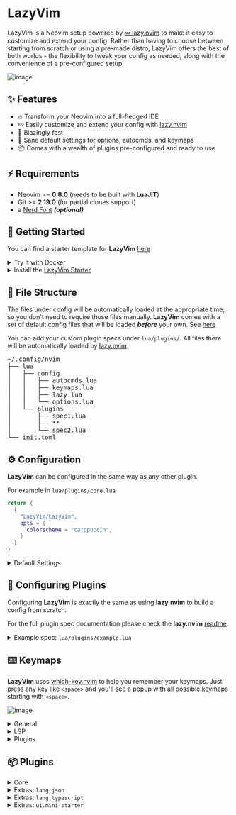 # LazyVim

LazyVim is a Neovim setup powered by [💤 lazy.nvim](https://github.com/folke/lazy.nvim)
to make it easy to customize and extend your config.
Rather than having to choose between starting from scratch or using a
pre-made distro, LazyVim offers the best of both worlds - the flexibility
to tweak your config as needed, along with the convenience of a pre-configured setup.

![image](https://user-images.githubusercontent.com/292349/211285846-0b7bb3bf-0462-4029-b64c-4ee1d037fc1c.png)

## ✨ Features

- 🔥 Transform your Neovim into a full-fledged IDE
- 💤 Easily customize and extend your config with [lazy.nvim](https://github.com/folke/lazy.nvim)
- 🚀 Blazingly fast
- 🧹 Sane default settings for options, autocmds, and keymaps
- 📦 Comes with a wealth of plugins pre-configured and ready to use

## ⚡️ Requirements

- Neovim >= **0.8.0** (needs to be built with **LuaJIT**)
- Git >= **2.19.0** (for partial clones support)
- a [Nerd Font](https://www.nerdfonts.com/) **_(optional)_**

## 🚀 Getting Started

You can find a starter template for **LazyVim** [here](https://github.com/LazyVim/starter)

<details><summary>Try it with Docker</summary>

```sh
docker run -w /root -it --rm alpine:edge sh -uelic '
  apk add git lazygit neovim ripgrep alpine-sdk --update
  git clone https://github.com/LazyVim/starter ~/.config/nvim
  cd ~/.config/nvim
  nvim
'
```

</details>

<details><summary>Install the <a href="https://github.com/LazyVim/starter">LazyVim Starter</a></summary>

- Make a backup of your current Neovim files:

  ```sh
  mv ~/.config/nvim ~/.config/nvim.bak
  mv ~/.local/share/nvim ~/.local/share/nvim.bak
  ```

- Clone the starter

  ```sh
  git clone https://github.com/LazyVim/starter ~/.config/nvim
  ```

- Start Neovim!

  ```sh
  nvim
  ```

  Refer to the comments in the files on how to customize **LazyVim**.

</details>

## 📂 File Structure

The files under config will be automatically loaded at the appropriate time,
so you don't need to require those files manually.
**LazyVim** comes with a set of default config files that will be loaded
**_before_** your own. See [here](https://github.com/LazyVim/LazyVim/tree/main/lua/lazyvim/config)

You can add your custom plugin specs under `lua/plugins/`. All files there
will be automatically loaded by [lazy.nvim](https://github.com/folke/lazy.nvim)

<pre>
~/.config/nvim
├── lua
│   ├── config
│   │   ├── autocmds.lua
│   │   ├── keymaps.lua
│   │   ├── lazy.lua
│   │   └── options.lua
│   └── plugins
│       ├── spec1.lua
│       ├── **
│       └── spec2.lua
└── init.toml
</pre>

## ⚙️ Configuration

**LazyVim** can be configured in the same way as any other plugin.

For example in `lua/plugins/core.lua`

```lua
return {
  {
    "LazyVim/LazyVim",
    opts = {
      colorscheme = "catppuccin",
    }
  }
}
```

<details><summary>Default Settings</summary>

<!-- config:start -->

```lua
{
  -- colorscheme can be a string like `catppuccin` or a function that will load the colorscheme
  ---@type string|fun()
  colorscheme = function()
    require("tokyonight").load()
  end,
  -- icons used by other plugins
  icons = {
    diagnostics = {
      Error = " ",
      Warn = " ",
      Hint = " ",
      Info = " ",
    },
    git = {
      added = " ",
      modified = " ",
      removed = " ",
    },
    kinds = {
      Array = " ",
      Boolean = " ",
      Class = " ",
      Color = " ",
      Constant = " ",
      Constructor = " ",
      Enum = " ",
      EnumMember = " ",
      Event = " ",
      Field = " ",
      File = " ",
      Folder = " ",
      Function = " ",
      Interface = " ",
      Key = " ",
      Keyword = " ",
      Method = " ",
      Module = " ",
      Namespace = " ",
      Null = "ﳠ ",
      Number = " ",
      Object = " ",
      Operator = " ",
      Package = " ",
      Property = " ",
      Reference = " ",
      Snippet = " ",
      String = " ",
      Struct = " ",
      Text = " ",
      TypeParameter = " ",
      Unit = " ",
      Value = " ",
      Variable = " ",
    },
  },
}
```

<!-- config:end -->

</details>

## 🚀 Configuring **Plugins**

Configuring **LazyVim** is exactly the same as using **lazy.nvim** to build
a config from scratch.

For the full plugin spec documentation please check the **lazy.nvim**
[readme](https://github.com/folke/lazy.nvim).

<details><summary>Example spec: <code>lua/plugins/example.lua</code></summary>

<!-- examples:start -->

```lua
-- every spec file under config.plugins will be loaded automatically by lazy.nvim
--
-- In your plugin files, you can:
-- * add extra plugins
-- * disable/enabled LazyVim plugins
-- * override the configuration of LazyVim plugins
return {
  -- add gruvbox
  { "ellisonleao/gruvbox.nvim" },

  -- Configure LazyVim to load gruvbox
  {
    "LazyVim/LazyVim",
    opts = {
      colorscheme = "gruvbox",
    },
  },

  -- change trouble config
  {
    "folke/trouble.nvim",
    -- opts will be merged with the parent spec
    opts = { use_diagnostic_signs = true },
  },

  -- disable trouble
  { "folke/trouble.nvim", enabled = false },

  -- add symbols-outline
  {
    "simrat39/symbols-outline.nvim",
    cmd = "SymbolsOutline",
    keys = { { "<leader>cs", "<cmd>SymbolsOutline<cr>", desc = "Symbols Outline" } },
    config = true,
  },

  -- override nvim-cmp and add cmp-emoji
  {
    "hrsh7th/nvim-cmp",
    dependencies = { "hrsh7th/cmp-emoji" },
    ---@param opts cmp.ConfigSchema
    opts = function(_, opts)
      local cmp = require("cmp")
      opts.sources = cmp.config.sources(vim.list_extend(opts.sources, { { name = "emoji" } }))
    end,
  },

  -- change some telescope options and a keymap to browse plugin files
  {
    "nvim-telescope/telescope.nvim",
    keys = {
      -- add a keymap to browse plugin files
      -- stylua: ignore
      {
        "<leader>fp",
        function() require("telescope.builtin").find_files({ cwd = require("lazy.core.config").options.root }) end,
        desc = "Find Plugin File",
      },
    },
    -- change some options
    opts = {
      defaults = {
        layout_strategy = "horizontal",
        layout_config = { prompt_position = "top" },
        sorting_strategy = "ascending",
        winblend = 0,
      },
    },
  },

  -- add telescope-fzf-native
  {
    "nvim-telescope/telescope.nvim",
    dependencies = { { "nvim-telescope/telescope-fzf-native.nvim", build = "make" } },
    -- apply the config and additionally load fzf-native
    config = function(_, opts)
      local telescope = require("telescope")
      telescope.setup(opts)
      telescope.load_extension("fzf")
    end,
  },

  -- add pyright to lspconfig
  {
    "neovim/nvim-lspconfig",
    ---@class PluginLspOpts
    opts = {
      ---@type lspconfig.options
      servers = {
        -- pyright will be automatically installed with mason and loaded with lspconfig
        pyright = {},
      },
    },
  },

  -- add tsserver and setup with typescript.nvim instead of lspconfig
  {
    "neovim/nvim-lspconfig",
    dependencies = {
      "jose-elias-alvarez/typescript.nvim",
      init = function()
        require("lazyvim.util").on_attach(function(_, buffer)
          -- stylua: ignore
          vim.keymap.set( "n", "<leader>co", "TypescriptOrganizeImports", { buffer = buffer, desc = "Organize Imports" })
          vim.keymap.set("n", "<leader>cR", "TypescriptRenameFile", { desc = "Rename File", buffer = buffer })
        end)
      end,
    },
    ---@class PluginLspOpts
    opts = {
      ---@type lspconfig.options
      servers = {
        -- tsserver will be automatically installed with mason and loaded with lspconfig
        tsserver = {},
      },
      -- you can do any additional lsp server setup here
      -- return true if you don't want this server to be setup with lspconfig
      ---@type table<string, fun(server:string, opts:_.lspconfig.options):boolean?>
      setup = {
        -- example to setup with typescript.nvim
        tsserver = function(_, opts)
          require("typescript").setup({ server = opts })
          return true
        end,
        -- Specify * to use this function as a fallback for any server
        -- ["*"] = function(server, opts) end,
      },
    },
  },

  -- for typescript, LazyVim also includes extra specs to properly setup lspconfig,
  -- treesitter, mason and typescript.nvim. So instead of the above, you can use:
  { import = "lazyvim.plugins.extras.lang.typescript" },

  -- add more treesitter parsers
  {
    "nvim-treesitter/nvim-treesitter",
    opts = {
      ensure_installed = {
        "bash",
        "help",
        "html",
        "javascript",
        "json",
        "lua",
        "markdown",
        "markdown_inline",
        "python",
        "query",
        "regex",
        "tsx",
        "typescript",
        "vim",
        "yaml",
      },
    },
  },

  -- since `vim.tbl_deep_extend`, can only merge tables and not lists, the code above
  -- would overwrite `ensure_installed` with the new value.
  -- If you'd rather extend the default config, use the code below instead:
  {
    "nvim-treesitter/nvim-treesitter",
    opts = function(_, opts)
      vim.list_extend(opts.ensure_installed, {
        -- add tsx and treesitter
        ensure_installed = {
          "tsx",
          "typescript",
        },
      })
    end,
  },

  -- the opts function can also be used to change the default opts:
  {
    "nvim-lualine/lualine.nvim",
    event = "VeryLazy",
    opts = function(_, opts)
      table.insert(opts.sections.lualine_x, "😄")
    end,
  },

  -- or you can return new options to override all the defaults
  {
    "nvim-lualine/lualine.nvim",
    event = "VeryLazy",
    opts = function()
      return {
        --[[add your custom lualine config here]]
      }
    end,
  },

  -- use mini.starter instead of alpha
  { import = "lazyvim.plugins.extras.ui.mini-starter" },

  -- add jsonls and schemastore ans setup treesitter for json, json5 and jsonc
  { import = "lazyvim.plugins.extras.lang.json" },

  -- add any tools you want to have installed below
  {
    "williamboman/mason.nvim",
    opts = {
      ensure_installed = {
        "stylua",
        "shellcheck",
        "shfmt",
        "flake8",
      },
    },
  },

  -- Use <tab> for completion and snippets (supertab)
  -- first: disable default <tab> and <s-tab> behavior in LuaSnip
  {
    "L3MON4D3/LuaSnip",
    keys = function()
      return {}
    end,
  },
  -- then: setup supertab in cmp
  {
    "hrsh7th/nvim-cmp",
    dependencies = {
      "hrsh7th/cmp-emoji",
    },
    ---@param opts cmp.ConfigSchema
    opts = function(_, opts)
      local has_words_before = function()
        unpack = unpack or table.unpack
        local line, col = unpack(vim.api.nvim_win_get_cursor(0))
        return col ~= 0 and vim.api.nvim_buf_get_lines(0, line - 1, line, true)[1]:sub(col, col):match("%s") == nil
      end

      local luasnip = require("luasnip")
      local cmp = require("cmp")

      opts.mapping = vim.tbl_extend("force", opts.mapping, {
        ["<Tab>"] = cmp.mapping(function(fallback)
          if cmp.visible() then
            cmp.select_next_item()
            -- You could replace the expand_or_jumpable() calls with expand_or_locally_jumpable()
            -- they way you will only jump inside the snippet region
          elseif luasnip.expand_or_jumpable() then
            luasnip.expand_or_jump()
          elseif has_words_before() then
            cmp.complete()
          else
            fallback()
          end
        end, { "i", "s" }),
        ["<S-Tab>"] = cmp.mapping(function(fallback)
          if cmp.visible() then
            cmp.select_prev_item()
          elseif luasnip.jumpable(-1) then
            luasnip.jump(-1)
          else
            fallback()
          end
        end, { "i", "s" }),
      })
    end,
  },
}
```

<!-- examples:end -->

</details>

## ⌨️ Keymaps

**LazyVim** uses [which-key.nvim](https://github.com/folke/which-key.nvim) to help you remember your
keymaps. Just press any key like `<space>` and you'll see a popup with all
possible keymaps starting with `<space>`.

![image](https://user-images.githubusercontent.com/292349/211862473-1ff5ee7a-3bb9-4782-a9f6-014f0e5d4474.png)

<!-- keymaps:start -->

<details><summary>General</summary>

| Key                  | Description                           | Mode                       |
| -------------------- | ------------------------------------- | -------------------------- |
| `<C-h>`              | Go to left window                     | **n**                      |
| `<C-j>`              | Go to lower window                    | **n**                      |
| `<C-k>`              | Go to upper window                    | **n**                      |
| `<C-l>`              | Go to right window                    | **n**                      |
| `<C-Up>`             | Increase window height                | **n**                      |
| `<C-Down>`           | Decrease window height                | **n**                      |
| `<C-Left>`           | Decrease window width                 | **n**                      |
| `<C-Right>`          | Increase window width                 | **n**                      |
| `<A-j>`              | Move down                             | **n**, **v**, **i**        |
| `<A-k>`              | Move up                               | **n**, **v**, **i**        |
| `<leader>bb`         | Switch to Other Buffer                | **n**                      |
| `` <leader>`  ``     | Switch to Other Buffer                | **n**                      |
| `<esc>`              | Escape and clear hlsearch             | **i**, **n**               |
| `<leader>ur`         | Redraw / clear hlsearch / diff update | **n**                      |
| `n`                  | Next search result                    | **n**, **x**, **o**        |
| `N`                  | Prev search result                    | **n**, **x**, **o**        |
| `<C-s>`              | Save file                             | **i**, **v**, **n**, **s** |
| `<leader>l`          | Lazy                                  | **n**                      |
| `<leader>fn`         | New File                              | **n**                      |
| `<leader>xl`         | Open Location List                    | **n**                      |
| `<leader>xq`         | Open Quickfix List                    | **n**                      |
| `<leader>uf`         | Toggle format on Save                 | **n**                      |
| `<leader>us`         | Toggle Spelling                       | **n**                      |
| `<leader>uw`         | Toggle Word Wrap                      | **n**                      |
| `<leader>ul`         | Toggle Line Numbers                   | **n**                      |
| `<leader>ud`         | Toggle Diagnostics                    | **n**                      |
| `<leader>uc`         | Toggle Conceal                        | **n**                      |
| `<leader>gg`         | Lazygit (cwd)                         | **n**                      |
| `<leader>gG`         | Lazygit (root dir)                    | **n**                      |
| `<leader>qq`         | Quit all                              | **n**                      |
| `<leader>sH`         | Highlight Groups at cursor            | **n**                      |
| `<leader>ft`         | Terminal (root dir)                   | **n**                      |
| `<leader>fT`         | Terminal (cwd)                        | **n**                      |
| `<esc><esc>`         | Enter Normal Mode                     | **t**                      |
| `<leader>ww`         | Other window                          | **n**                      |
| `<leader>wd`         | Delete window                         | **n**                      |
| `<leader>w-`         | Split window below                    | **n**                      |
| `<leader>w\|`        | Split window right                    | **n**                      |
| `<leader>-`          | Split window below                    | **n**                      |
| `<leader>\|`         | Split window right                    | **n**                      |
| `<leader><tab>l`     | Last                                  | **n**                      |
| `<leader><tab>f`     | First                                 | **n**                      |
| `<leader><tab><tab>` | New Tab                               | **n**                      |
| `<leader><tab>]`     | Next                                  | **n**                      |
| `<leader><tab>d`     | Close                                 | **n**                      |
| `<leader><tab>[`     | Previous                              | **n**                      |

</details>

<details><summary>LSP</summary>

| Key          | Description           | Mode         |
| ------------ | --------------------- | ------------ |
| `<leader>cd` | Line Diagnostics      | **n**        |
| `<leader>cl` | Lsp Info              | **n**        |
| `<leader>xd` | Telescope Diagnostics | **n**        |
| `gd`         | Goto Definition       | **n**        |
| `gr`         | References            | **n**        |
| `gD`         | Goto Declaration      | **n**        |
| `gI`         | Goto Implementation   | **n**        |
| `gt`         | Goto Type Definition  | **n**        |
| `K`          | Hover                 | **n**        |
| `gK`         | Signature Help        | **n**        |
| `<c-k>`      | Signature Help        | **i**        |
| `]d`         | Next Diagnostic       | **n**        |
| `[d`         | Prev Diagnostic       | **n**        |
| `]e`         | Next Error            | **n**        |
| `[e`         | Prev Error            | **n**        |
| `]w`         | Next Warning          | **n**        |
| `[w`         | Prev Warning          | **n**        |
| `<leader>ca` | Code Action           | **n**, **v** |
| `<leader>cf` | Format Document       | **n**        |
| `<leader>cf` | Format Range          | **v**        |
| `<leader>cr` | Rename                | **n**        |

</details>

<details><summary>Plugins</summary>

| Key               | Description                                                                                            | Mode         |
| ----------------- | ------------------------------------------------------------------------------------------------------ | ------------ |
| `<leader>cm`      | [mason.nvim](https://github.com/williamboman/mason.nvim.git) Mason                                     | **n**        |
| `<leader>bd`      | [mini.bufremove](https://github.com/echasnovski/mini.bufremove.git) Delete Buffer                      | **n**        |
| `<leader>bD`      | [mini.bufremove](https://github.com/echasnovski/mini.bufremove.git) Delete Buffer (Force)              | **n**        |
| `gza`             | [mini.surround](https://github.com/echasnovski/mini.surround.git) Add surrounding                      | **n**, **v** |
| `gzd`             | [mini.surround](https://github.com/echasnovski/mini.surround.git) Delete surrounding                   | **n**        |
| `gzf`             | [mini.surround](https://github.com/echasnovski/mini.surround.git) Find right surrounding               | **n**        |
| `gzF`             | [mini.surround](https://github.com/echasnovski/mini.surround.git) Find left surrounding                | **n**        |
| `gzh`             | [mini.surround](https://github.com/echasnovski/mini.surround.git) Highlight surrounding                | **n**        |
| `gzr`             | [mini.surround](https://github.com/echasnovski/mini.surround.git) Replace surrounding                  | **n**        |
| `gzn`             | [mini.surround](https://github.com/echasnovski/mini.surround.git) Update `MiniSurround.config.n_lines` | **n**        |
| `<leader>fe`      | [neo-tree.nvim](https://github.com/nvim-neo-tree/neo-tree.nvim.git) Explorer NeoTree (root dir)        | **n**        |
| `<leader>fE`      | [neo-tree.nvim](https://github.com/nvim-neo-tree/neo-tree.nvim.git) Explorer NeoTree (cwd)             | **n**        |
| `<leader>e`       | [neo-tree.nvim](https://github.com/nvim-neo-tree/neo-tree.nvim.git) Explorer NeoTree (root dir)        | **n**        |
| `<leader>E`       | [neo-tree.nvim](https://github.com/nvim-neo-tree/neo-tree.nvim.git) Explorer NeoTree (cwd)             | **n**        |
| `<S-Enter>`       | [noice.nvim](https://github.com/folke/noice.nvim.git) Redirect Cmdline                                 | **c**        |
| `<leader>snl`     | [noice.nvim](https://github.com/folke/noice.nvim.git) Noice Last Message                               | **n**        |
| `<leader>snh`     | [noice.nvim](https://github.com/folke/noice.nvim.git) Noice History                                    | **n**        |
| `<leader>sna`     | [noice.nvim](https://github.com/folke/noice.nvim.git) Noice All                                        | **n**        |
| `<c-f>`           | [noice.nvim](https://github.com/folke/noice.nvim.git) Scroll forward                                   | **n**        |
| `<c-b>`           | [noice.nvim](https://github.com/folke/noice.nvim.git) Scroll backward                                  | **n**        |
| `<leader>un`      | [nvim-notify](https://github.com/rcarriga/nvim-notify.git) Delete all Notifications                    | **n**        |
| `<leader>sr`      | [nvim-spectre](https://github.com/windwp/nvim-spectre.git) Replace in files (Spectre)                  | **n**        |
| `<c-space>`       | [nvim-treesitter](https://github.com/nvim-treesitter/nvim-treesitter.git) Increment selection          | **n**        |
| `<c-bs>`          | [nvim-treesitter](https://github.com/nvim-treesitter/nvim-treesitter.git) Schrink selection            | **n**        |
| `<leader>qs`      | [persistence.nvim](https://github.com/folke/persistence.nvim.git) Restore Session                      | **n**        |
| `<leader>ql`      | [persistence.nvim](https://github.com/folke/persistence.nvim.git) Restore Last Session                 | **n**        |
| `<leader>qd`      | [persistence.nvim](https://github.com/folke/persistence.nvim.git) Don't Save Current Session           | **n**        |
| `<leader>,`       | [telescope.nvim](https://github.com/nvim-telescope/telescope.nvim.git) Switch Buffer                   | **n**        |
| `<leader>/`       | [telescope.nvim](https://github.com/nvim-telescope/telescope.nvim.git) Find in Files (Grep)            | **n**        |
| `<leader>:`       | [telescope.nvim](https://github.com/nvim-telescope/telescope.nvim.git) Command History                 | **n**        |
| `<leader><space>` | [telescope.nvim](https://github.com/nvim-telescope/telescope.nvim.git) Find Files (root dir)           | **n**        |
| `<leader>fb`      | [telescope.nvim](https://github.com/nvim-telescope/telescope.nvim.git) Buffers                         | **n**        |
| `<leader>ff`      | [telescope.nvim](https://github.com/nvim-telescope/telescope.nvim.git) Find Files (root dir)           | **n**        |
| `<leader>fF`      | [telescope.nvim](https://github.com/nvim-telescope/telescope.nvim.git) Find Files (cwd)                | **n**        |
| `<leader>fr`      | [telescope.nvim](https://github.com/nvim-telescope/telescope.nvim.git) Recent                          | **n**        |
| `<leader>gc`      | [telescope.nvim](https://github.com/nvim-telescope/telescope.nvim.git) commits                         | **n**        |
| `<leader>gs`      | [telescope.nvim](https://github.com/nvim-telescope/telescope.nvim.git) status                          | **n**        |
| `<leader>sa`      | [telescope.nvim](https://github.com/nvim-telescope/telescope.nvim.git) Auto Commands                   | **n**        |
| `<leader>sb`      | [telescope.nvim](https://github.com/nvim-telescope/telescope.nvim.git) Buffer                          | **n**        |
| `<leader>sc`      | [telescope.nvim](https://github.com/nvim-telescope/telescope.nvim.git) Command History                 | **n**        |
| `<leader>sC`      | [telescope.nvim](https://github.com/nvim-telescope/telescope.nvim.git) Commands                        | **n**        |
| `<leader>sg`      | [telescope.nvim](https://github.com/nvim-telescope/telescope.nvim.git) Grep (root dir)                 | **n**        |
| `<leader>sG`      | [telescope.nvim](https://github.com/nvim-telescope/telescope.nvim.git) Grep (cwd)                      | **n**        |
| `<leader>sh`      | [telescope.nvim](https://github.com/nvim-telescope/telescope.nvim.git) Help Pages                      | **n**        |
| `<leader>sH`      | [telescope.nvim](https://github.com/nvim-telescope/telescope.nvim.git) Search Highlight Groups         | **n**        |
| `<leader>sk`      | [telescope.nvim](https://github.com/nvim-telescope/telescope.nvim.git) Key Maps                        | **n**        |
| `<leader>sM`      | [telescope.nvim](https://github.com/nvim-telescope/telescope.nvim.git) Man Pages                       | **n**        |
| `<leader>sm`      | [telescope.nvim](https://github.com/nvim-telescope/telescope.nvim.git) Jump to Mark                    | **n**        |
| `<leader>so`      | [telescope.nvim](https://github.com/nvim-telescope/telescope.nvim.git) Options                         | **n**        |
| `<leader>st`      | [telescope.nvim](https://github.com/nvim-telescope/telescope.nvim.git) Telescope                       | **n**        |
| `<leader>sw`      | [telescope.nvim](https://github.com/nvim-telescope/telescope.nvim.git) Word (root dir)                 | **n**        |
| `<leader>sW`      | [telescope.nvim](https://github.com/nvim-telescope/telescope.nvim.git) Word (cwd)                      | **n**        |
| `<leader>uC`      | [telescope.nvim](https://github.com/nvim-telescope/telescope.nvim.git) Colorscheme with preview        | **n**        |
| `<leader>ss`      | [telescope.nvim](https://github.com/nvim-telescope/telescope.nvim.git) Goto Symbol                     | **n**        |
| `]t`              | [todo-comments.nvim](https://github.com/folke/todo-comments.nvim.git) Next todo comment                | **n**        |
| `[t`              | [todo-comments.nvim](https://github.com/folke/todo-comments.nvim.git) Previous todo comment            | **n**        |
| `<leader>xt`      | [todo-comments.nvim](https://github.com/folke/todo-comments.nvim.git) Todo Trouble                     | **n**        |
| `<leader>xtt`     | [todo-comments.nvim](https://github.com/folke/todo-comments.nvim.git) Todo Trouble                     | **n**        |
| `<leader>xT`      | [todo-comments.nvim](https://github.com/folke/todo-comments.nvim.git) Todo Telescope                   | **n**        |
| `<leader>xx`      | [trouble.nvim](https://github.com/folke/trouble.nvim.git) Document Diagnostics (Trouble)               | **n**        |
| `<leader>xX`      | [trouble.nvim](https://github.com/folke/trouble.nvim.git) Workspace Diagnostics (Trouble)              | **n**        |
| `]]`              | [vim-illuminate](https://github.com/RRethy/vim-illuminate.git) Next Reference                          | **n**        |
| `[[`              | [vim-illuminate](https://github.com/RRethy/vim-illuminate.git) Prev Reference                          | **n**        |

</details>

<!-- keymaps:end -->

## 📦 Plugins

<!-- plugins:start -->

<details><summary>Core</summary>

- [alpha-nvim](https://github.com/goolord/alpha-nvim)
- [catppuccin](https://github.com/catppuccin/nvim)
- [cmp-buffer](https://github.com/hrsh7th/cmp-buffer)
- [cmp-nvim-lsp](https://github.com/hrsh7th/cmp-nvim-lsp)
- [cmp-path](https://github.com/hrsh7th/cmp-path)
- [cmp_luasnip](https://github.com/saadparwaiz1/cmp_luasnip)
- [dressing.nvim](https://github.com/stevearc/dressing.nvim)
- [flit.nvim](https://github.com/ggandor/flit.nvim)
- [friendly-snippets](https://github.com/rafamadriz/friendly-snippets)
- [gitsigns.nvim](https://github.com/lewis6991/gitsigns.nvim)
- [indent-blankline.nvim](https://github.com/lukas-reineke/indent-blankline.nvim)
- [lazy.nvim](https://github.com/folke/lazy.nvim)
- [LazyVim](https://github.com/LazyVim/LazyVim)
- [leap.nvim](https://github.com/ggandor/leap.nvim)
- [lualine.nvim](https://github.com/nvim-lualine/lualine.nvim)
- [LuaSnip](https://github.com/L3MON4D3/LuaSnip)
- [mason-lspconfig.nvim](https://github.com/williamboman/mason-lspconfig.nvim)
- [mason.nvim](https://github.com/williamboman/mason.nvim)
- [mini.ai](https://github.com/echasnovski/mini.ai)
- [mini.bufremove](https://github.com/echasnovski/mini.bufremove)
- [mini.comment](https://github.com/echasnovski/mini.comment)
- [mini.indentscope](https://github.com/echasnovski/mini.indentscope)
- [mini.pairs](https://github.com/echasnovski/mini.pairs)
- [mini.surround](https://github.com/echasnovski/mini.surround)
- [neo-tree.nvim](https://github.com/nvim-neo-tree/neo-tree.nvim)
- [neoconf.nvim](https://github.com/folke/neoconf.nvim)
- [neodev.nvim](https://github.com/folke/neodev.nvim)
- [noice.nvim](https://github.com/folke/noice.nvim)
- [nui.nvim](https://github.com/MunifTanjim/nui.nvim)
- [null-ls.nvim](https://github.com/jose-elias-alvarez/null-ls.nvim)
- [nvim-bufferline.lua](https://github.com/akinsho/nvim-bufferline.lua)
- [nvim-cmp](https://github.com/hrsh7th/nvim-cmp)
- [nvim-lspconfig](https://github.com/neovim/nvim-lspconfig)
- [nvim-navic](https://github.com/SmiteshP/nvim-navic)
- [nvim-notify](https://github.com/rcarriga/nvim-notify)
- [nvim-spectre](https://github.com/windwp/nvim-spectre)
- [nvim-treesitter](https://github.com/nvim-treesitter/nvim-treesitter)
- [nvim-treesitter-textobjects](https://github.com/nvim-treesitter/nvim-treesitter-textobjects)
- [nvim-ts-context-commentstring](https://github.com/JoosepAlviste/nvim-ts-context-commentstring)
- [nvim-web-devicons](https://github.com/nvim-tree/nvim-web-devicons)
- [persistence.nvim](https://github.com/folke/persistence.nvim)
- [plenary.nvim](https://github.com/nvim-lua/plenary.nvim)
- [telescope.nvim](https://github.com/nvim-telescope/telescope.nvim)
- [todo-comments.nvim](https://github.com/folke/todo-comments.nvim)
- [tokyonight.nvim](https://github.com/folke/tokyonight.nvim)
- [trouble.nvim](https://github.com/folke/trouble.nvim)
- [vim-illuminate](https://github.com/RRethy/vim-illuminate)
- [vim-repeat](https://github.com/tpope/vim-repeat)
- [vim-startuptime](https://github.com/dstein64/vim-startuptime)
- [which-key.nvim](https://github.com/folke/which-key.nvim)

</details>

<details><summary>Extras: <code>lang.json</code></summary>

To use this, add it to your **lazy.nvim** imports:

```lua
require("lazy").setup({
  spec = {
    { "folke/LazyVim", import = "lazyvim.plugins" },
    { import = "lazyvim.plugins.extras.lang.json" },
    { import = "plugins" },
  },
})
```

- [nvim-lspconfig](https://github.com/neovim/nvim-lspconfig)
- [nvim-treesitter](https://github.com/nvim-treesitter/nvim-treesitter)
- [SchemaStore.nvim](https://github.com/b0o/SchemaStore.nvim)

</details>

<details><summary>Extras: <code>lang.typescript</code></summary>

To use this, add it to your **lazy.nvim** imports:

```lua
require("lazy").setup({
  spec = {
    { "folke/LazyVim", import = "lazyvim.plugins" },
    { import = "lazyvim.plugins.extras.lang.typescript" },
    { import = "plugins" },
  },
})
```

- [nvim-lspconfig](https://github.com/neovim/nvim-lspconfig)
- [nvim-treesitter](https://github.com/nvim-treesitter/nvim-treesitter)
- [typescript.nvim](https://github.com/jose-elias-alvarez/typescript.nvim)

</details>

<details><summary>Extras: <code>ui.mini-starter</code></summary>

To use this, add it to your **lazy.nvim** imports:

```lua
require("lazy").setup({
  spec = {
    { "folke/LazyVim", import = "lazyvim.plugins" },
    { import = "lazyvim.plugins.extras.ui.mini-starter" },
    { import = "plugins" },
  },
})
```

- [mini.starter](https://github.com/echasnovski/mini.starter)

</details>

<!-- plugins:end -->
